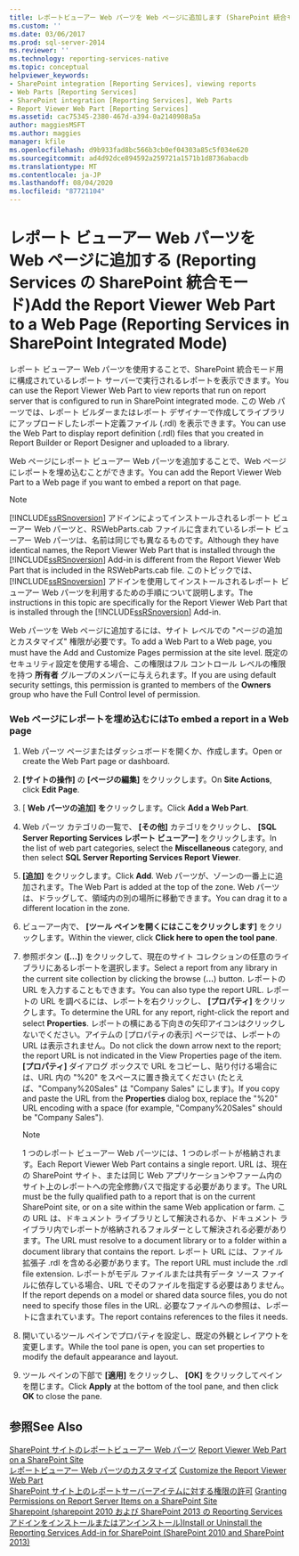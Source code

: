 ```yaml
---
title: レポートビューアー Web パーツを Web ページに追加します (SharePoint 統合モードの Reporting Services)。Microsoft Docs
ms.custom: ''
ms.date: 03/06/2017
ms.prod: sql-server-2014
ms.reviewer: ''
ms.technology: reporting-services-native
ms.topic: conceptual
helpviewer_keywords:
- SharePoint integration [Reporting Services], viewing reports
- Web Parts [Reporting Services]
- SharePoint integration [Reporting Services], Web Parts
- Report Viewer Web Part [Reporting Services]
ms.assetid: cac75345-2380-467d-a394-0a2140908a5a
author: maggiesMSFT
ms.author: maggies
manager: kfile
ms.openlocfilehash: d9b933fad8bc566b3cb0ef04303a85c5f034e620
ms.sourcegitcommit: ad4d92dce894592a259721a1571b1d8736abacdb
ms.translationtype: MT
ms.contentlocale: ja-JP
ms.lasthandoff: 08/04/2020
ms.locfileid: "87721104"
---
```

# <a name="add-the-report-viewer-web-part-to-a-web-page-reporting-services-in-sharepoint-integrated-mode"></a><span data-ttu-id="27479-102">レポート ビューアー Web パーツを Web ページに追加する (Reporting Services の SharePoint 統合モード)</span><span class="sxs-lookup"><span data-stu-id="27479-102">Add the Report Viewer Web Part to a Web Page (Reporting Services in SharePoint Integrated Mode)</span></span>
  <span data-ttu-id="27479-103">レポート ビューアー Web パーツを使用することで、SharePoint 統合モード用に構成されているレポート サーバーで実行されるレポートを表示できます。</span><span class="sxs-lookup"><span data-stu-id="27479-103">You can use the Report Viewer Web Part to view reports that run on report server that is configured to run in SharePoint integrated mode.</span></span> <span data-ttu-id="27479-104">この Web パーツでは、レポート ビルダーまたはレポート デザイナーで作成してライブラリにアップロードしたレポート定義ファイル (.rdl) を表示できます。</span><span class="sxs-lookup"><span data-stu-id="27479-104">You can use the Web Part to display report definition (.rdl) files that you created in Report Builder or Report Designer and uploaded to a library.</span></span>  
  
 <span data-ttu-id="27479-105">Web ページにレポート ビューアー Web パーツを追加することで、Web ページにレポートを埋め込むことができます。</span><span class="sxs-lookup"><span data-stu-id="27479-105">You can add the Report Viewer Web Part to a Web page if you want to embed a report on that page.</span></span>  
  
> [!NOTE]  
>  <span data-ttu-id="27479-106">[!INCLUDE[ssRSnoversion](../../includes/ssrsnoversion-md.md)] アドインによってインストールされるレポート ビューアー Web パーツと、RSWebParts.cab ファイルに含まれているレポート ビューアー Web パーツは、名前は同じでも異なるものです。</span><span class="sxs-lookup"><span data-stu-id="27479-106">Although they have identical names, the Report Viewer Web Part that is installed through the [!INCLUDE[ssRSnoversion](../../includes/ssrsnoversion-md.md)] Add-in is different from the Report Viewer Web Part that is included in the RSWebParts.cab file.</span></span> <span data-ttu-id="27479-107">このトピックでは、 [!INCLUDE[ssRSnoversion](../../includes/ssrsnoversion-md.md)] アドインを使用してインストールされるレポート ビューアー Web パーツを利用するための手順について説明します。</span><span class="sxs-lookup"><span data-stu-id="27479-107">The instructions in this topic are specifically for the Report Viewer Web Part that is installed through the [!INCLUDE[ssRSnoversion](../../includes/ssrsnoversion-md.md)] Add-in.</span></span>  
  
 <span data-ttu-id="27479-108">Web パーツを Web ページに追加するには、サイト レベルでの "ページの追加とカスタマイズ" 権限が必要です。</span><span class="sxs-lookup"><span data-stu-id="27479-108">To add a Web Part to a Web page, you must have the Add and Customize Pages permission at the site level.</span></span> <span data-ttu-id="27479-109">既定のセキュリティ設定を使用する場合、この権限はフル コントロール レベルの権限を持つ **所有者** グループのメンバーに与えられます。</span><span class="sxs-lookup"><span data-stu-id="27479-109">If you are using default security settings, this permission is granted to members of the **Owners** group who have the Full Control level of permission.</span></span>  
  
### <a name="to-embed-a-report-in-a-web-page"></a><span data-ttu-id="27479-110">Web ページにレポートを埋め込むには</span><span class="sxs-lookup"><span data-stu-id="27479-110">To embed a report in a Web page</span></span>  
  
1.  <span data-ttu-id="27479-111">Web パーツ ページまたはダッシュボードを開くか、作成します。</span><span class="sxs-lookup"><span data-stu-id="27479-111">Open or create the Web Part page or dashboard.</span></span>  
  
2.  <span data-ttu-id="27479-112">**[サイトの操作]** の **[ページの編集]** をクリックします。</span><span class="sxs-lookup"><span data-stu-id="27479-112">On **Site Actions**, click **Edit Page**.</span></span>  
  
3.  <span data-ttu-id="27479-113">[ **Web パーツの追加] を**クリックします。</span><span class="sxs-lookup"><span data-stu-id="27479-113">Click **Add a Web Part**.</span></span>  
  
4.  <span data-ttu-id="27479-114">Web パーツ カテゴリの一覧で、 **[その他]** カテゴリをクリックし、 **[SQL Server Reporting Services レポート ビューアー]** をクリックします。</span><span class="sxs-lookup"><span data-stu-id="27479-114">In the list of web part categories, select the **Miscellaneous** category, and then select **SQL Server Reporting Services Report Viewer**.</span></span>  
  
5.  <span data-ttu-id="27479-115">**[追加]** をクリックします。</span><span class="sxs-lookup"><span data-stu-id="27479-115">Click **Add**.</span></span> <span data-ttu-id="27479-116">Web パーツが、ゾーンの一番上に追加されます。</span><span class="sxs-lookup"><span data-stu-id="27479-116">The Web Part is added at the top of the zone.</span></span> <span data-ttu-id="27479-117">Web パーツは、ドラッグして、領域内の別の場所に移動できます。</span><span class="sxs-lookup"><span data-stu-id="27479-117">You can drag it to a different location in the zone.</span></span>  
  
6.  <span data-ttu-id="27479-118">ビューアー内で、 **[ツール ペインを開くにはここをクリックします]** をクリックします。</span><span class="sxs-lookup"><span data-stu-id="27479-118">Within the viewer, click **Click here to open the tool pane**.</span></span>  
  
7.  <span data-ttu-id="27479-119">参照ボタン (**[...]**) をクリックして、現在のサイト コレクションの任意のライブラリにあるレポートを選択します。</span><span class="sxs-lookup"><span data-stu-id="27479-119">Select a report from any library in the current site collection by clicking the browse (**...**) button.</span></span> <span data-ttu-id="27479-120">レポートの URL を入力することもできます。</span><span class="sxs-lookup"><span data-stu-id="27479-120">You can also type the report URL.</span></span> <span data-ttu-id="27479-121">レポートの URL を調べるには、レポートを右クリックし、 **[プロパティ]** をクリックします。</span><span class="sxs-lookup"><span data-stu-id="27479-121">To determine the URL for any report, right-click the report and select **Properties**.</span></span> <span data-ttu-id="27479-122">レポートの横にある下向きの矢印アイコンはクリックしないでください。アイテムの [プロパティの表示] ページでは、レポートの URL は表示されません。</span><span class="sxs-lookup"><span data-stu-id="27479-122">Do not click the down arrow next to the report; the report URL is not indicated in the View Properties page of the item.</span></span> <span data-ttu-id="27479-123">**[プロパティ]** ダイアログ ボックスで URL をコピーし、貼り付ける場合には、URL 内の "%20" をスペースに置き換えてください (たとえば、"Company%20Sales" は "Company Sales" にします)。</span><span class="sxs-lookup"><span data-stu-id="27479-123">If you copy and paste the URL from the **Properties** dialog box, replace the "%20" URL encoding with a space (for example, "Company%20Sales" should be "Company Sales").</span></span>  
  
    > [!NOTE]  
    >  <span data-ttu-id="27479-124">1 つのレポート ビューアー Web パーツには、1 つのレポートが格納されます。</span><span class="sxs-lookup"><span data-stu-id="27479-124">Each Report Viewer Web Part contains a single report.</span></span> <span data-ttu-id="27479-125">URL は、現在の SharePoint サイト、または同じ Web アプリケーションやファーム内のサイト上のレポートへの完全修飾パスで指定する必要があります。</span><span class="sxs-lookup"><span data-stu-id="27479-125">The URL must be the fully qualified path to a report that is on the current SharePoint site, or on a site within the same Web application or farm.</span></span> <span data-ttu-id="27479-126">この URL は、ドキュメント ライブラリとして解決されるか、ドキュメント ライブラリ内でレポートが格納されるフォルダーとして解決される必要があります。</span><span class="sxs-lookup"><span data-stu-id="27479-126">The URL must resolve to a document library or to a folder within a document library that contains the report.</span></span> <span data-ttu-id="27479-127">レポート URL には、ファイル拡張子 .rdl を含める必要があります。</span><span class="sxs-lookup"><span data-stu-id="27479-127">The report URL must include the .rdl file extension.</span></span> <span data-ttu-id="27479-128">レポートがモデル ファイルまたは共有データ ソース ファイルに依存している場合、URL でそのファイルを指定する必要はありません。</span><span class="sxs-lookup"><span data-stu-id="27479-128">If the report depends on a model or shared data source files, you do not need to specify those files in the URL.</span></span> <span data-ttu-id="27479-129">必要なファイルへの参照は、レポートに含まれています。</span><span class="sxs-lookup"><span data-stu-id="27479-129">The report contains references to the files it needs.</span></span>  
  
8.  <span data-ttu-id="27479-130">開いているツール ペインでプロパティを設定し、既定の外観とレイアウトを変更します。</span><span class="sxs-lookup"><span data-stu-id="27479-130">While the tool pane is open, you can set properties to modify the default appearance and layout.</span></span>  
  
9. <span data-ttu-id="27479-131">ツール ペインの下部で **[適用]** をクリックし、 **[OK]** をクリックしてペインを閉じます。</span><span class="sxs-lookup"><span data-stu-id="27479-131">Click **Apply** at the bottom of the tool pane, and then click **OK** to close the pane.</span></span>  
  
## <a name="see-also"></a><span data-ttu-id="27479-132">参照</span><span class="sxs-lookup"><span data-stu-id="27479-132">See Also</span></span>  
 <span data-ttu-id="27479-133">[SharePoint サイトのレポートビューアー Web パーツ](../report-viewer-web-part-on-a-sharepoint-site.md) </span><span class="sxs-lookup"><span data-stu-id="27479-133">[Report Viewer Web Part on a SharePoint Site](../report-viewer-web-part-on-a-sharepoint-site.md) </span></span>  
 <span data-ttu-id="27479-134">[レポートビューアー Web パーツのカスタマイズ](../customize-the-report-viewer-web-part.md) </span><span class="sxs-lookup"><span data-stu-id="27479-134">[Customize the Report Viewer Web Part](../customize-the-report-viewer-web-part.md) </span></span>  
 <span data-ttu-id="27479-135">[SharePoint サイト上のレポートサーバーアイテムに対する権限の許可](../security/granting-permissions-on-report-server-items-on-a-sharepoint-site.md) </span><span class="sxs-lookup"><span data-stu-id="27479-135">[Granting Permissions on Report Server Items on a SharePoint Site](../security/granting-permissions-on-report-server-items-on-a-sharepoint-site.md) </span></span>  
 [<span data-ttu-id="27479-136">Sharepoint &#40;sharepoint 2010 および SharePoint 2013 の Reporting Services アドインをインストールまたはアンインストール&#41;</span><span class="sxs-lookup"><span data-stu-id="27479-136">Install or Uninstall the Reporting Services Add-in for SharePoint &#40;SharePoint 2010 and SharePoint 2013&#41;</span></span>](../install-windows/install-or-uninstall-the-reporting-services-add-in-for-sharepoint.md)  
  
  
